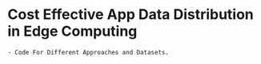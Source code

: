# Cost Effective App Data Distribution in Edge Computing
	- Code For Different Approaches and Datasets.